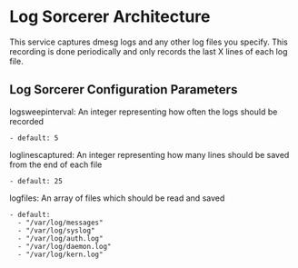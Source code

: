 
# Log Sorcerer Architecture

This service captures dmesg logs and any other log files you specify. 
    This recording is done periodically and only records the last X 
    lines of each log file.


## Log Sorcerer Configuration Parameters

logsweepinterval: An integer representing how often the logs should be
    recorded

    - default: 5

loglinescaptured: An integer representing how many lines should be 
    saved from the end of each file

    - default: 25

logfiles: An array of files which should be read and saved

    - default:
      - "/var/log/messages"
      - "/var/log/syslog"
      - "/var/log/auth.log"
      - "/var/log/daemon.log"
      - "/var/log/kern.log"

 


